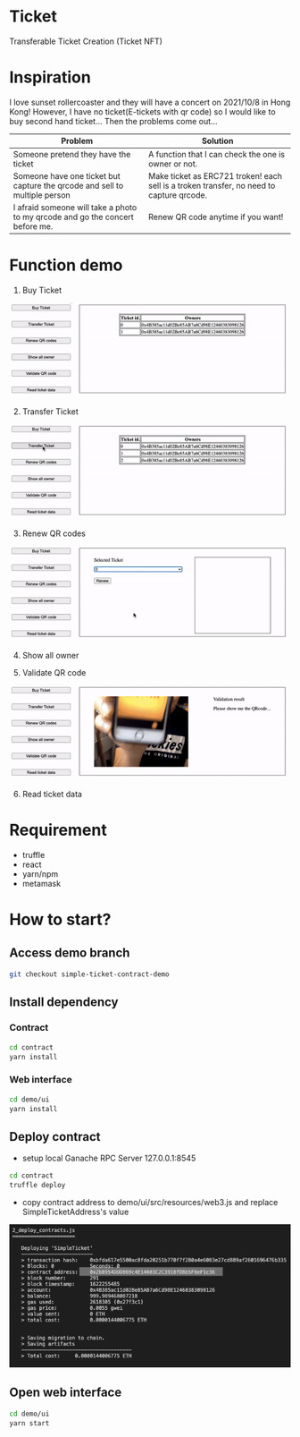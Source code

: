 # Ticket
Transferable Ticket Creation (Ticket NFT)

# Inspiration
I love sunset rollercoaster and they will have a concert on 2021/10/8 in Hong Kong! However, I have no ticket(E-tickets with qr code) so I would like to buy second hand ticket... Then the problems come out...

| Problem  | Solution |
| ------------- | ------------- |
| Someone pretend they have the ticket  | A function that I can check the one is owner or not.  |
| Someone have one ticket but capture the qrcode and sell to multiple person  | Make ticket as ERC721 troken! each sell is a troken transfer, no need to capture qrcode.  |
|  I afraid someone will take a photo to my qrcode and go the concert before me. | Renew QR code anytime if you want! |

# Function demo
1. Buy Ticket  

![Buy Ticket](https://github.com/15077693d/Ticket/blob/simple-ticket-contract-demo/documents/buy_ticket.gif)

2. Transfer Ticket

![transfer_ticket](https://github.com/15077693d/Ticket/blob/simple-ticket-contract-demo/documents/transfer_ticket.gif)

3. Renew QR codes

![renew_qrcode](https://github.com/15077693d/Ticket/blob/simple-ticket-contract-demo/documents/renew_qrcode.gif)

4. Show all owner 

5. Validate QR code

![correct_result](https://github.com/15077693d/Ticket/blob/simple-ticket-contract-demo/documents/correct_result.gif)

6. Read ticket data

# Requirement
- truffle
- react
- yarn/npm
- metamask

# How to start?

## Access demo branch
```bash
git checkout simple-ticket-contract-demo
```

## Install dependency
### Contract
```bash
cd contract
yarn install
```
### Web interface
```bash
cd demo/ui
yarn install
```

## Deploy contract
- setup local Ganache RPC Server 127.0.0.1:8545
```bash
cd contract
truffle deploy
```
- copy contract address to demo/ui/src/resources/web3.js and replace SimpleTicketAddress's value

![renew_qrcode](https://github.com/15077693d/Ticket/blob/simple-ticket-contract-demo/documents/deploy_contract.png)

## Open web interface
```bash
cd demo/ui
yarn start
```
